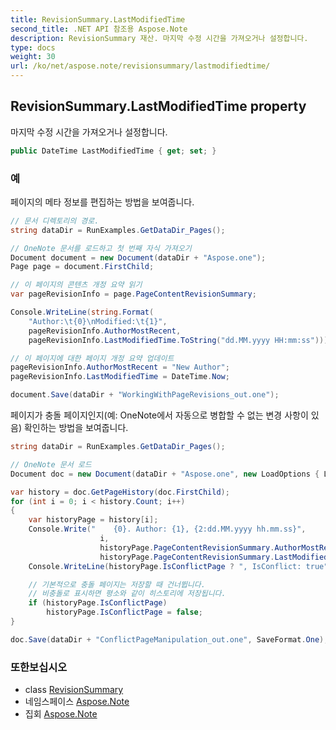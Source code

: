 ```yaml
---
title: RevisionSummary.LastModifiedTime
second_title: .NET API 참조용 Aspose.Note
description: RevisionSummary 재산. 마지막 수정 시간을 가져오거나 설정합니다.
type: docs
weight: 30
url: /ko/net/aspose.note/revisionsummary/lastmodifiedtime/
---
```

## RevisionSummary.LastModifiedTime property

마지막 수정 시간을 가져오거나 설정합니다.

```csharp
public DateTime LastModifiedTime { get; set; }
```

### 예

페이지의 메타 정보를 편집하는 방법을 보여줍니다.

```csharp
// 문서 디렉토리의 경로.
string dataDir = RunExamples.GetDataDir_Pages();

// OneNote 문서를 로드하고 첫 번째 자식 가져오기           
Document document = new Document(dataDir + "Aspose.one");
Page page = document.FirstChild;

// 이 페이지의 콘텐츠 개정 요약 읽기
var pageRevisionInfo = page.PageContentRevisionSummary;

Console.WriteLine(string.Format(
    "Author:\t{0}\nModified:\t{1}",
    pageRevisionInfo.AuthorMostRecent,
    pageRevisionInfo.LastModifiedTime.ToString("dd.MM.yyyy HH:mm:ss")));

// 이 페이지에 대한 페이지 개정 요약 업데이트
pageRevisionInfo.AuthorMostRecent = "New Author";
pageRevisionInfo.LastModifiedTime = DateTime.Now;

document.Save(dataDir + "WorkingWithPageRevisions_out.one");
```

페이지가 충돌 페이지인지(예: OneNote에서 자동으로 병합할 수 없는 변경 사항이 있음) 확인하는 방법을 보여줍니다.

```csharp
string dataDir = RunExamples.GetDataDir_Pages();

// OneNote 문서 로드
Document doc = new Document(dataDir + "Aspose.one", new LoadOptions { LoadHistory = true });

var history = doc.GetPageHistory(doc.FirstChild);
for (int i = 0; i < history.Count; i++)
{
    var historyPage = history[i];
    Console.Write("    {0}. Author: {1}, {2:dd.MM.yyyy hh.mm.ss}",
                    i,
                    historyPage.PageContentRevisionSummary.AuthorMostRecent,
                    historyPage.PageContentRevisionSummary.LastModifiedTime);
    Console.WriteLine(historyPage.IsConflictPage ? ", IsConflict: true" : string.Empty);

    // 기본적으로 충돌 페이지는 저장할 때 건너뜁니다.
    // 비충돌로 표시하면 평소와 같이 히스토리에 저장됩니다.
    if (historyPage.IsConflictPage)
        historyPage.IsConflictPage = false;
}

doc.Save(dataDir + "ConflictPageManipulation_out.one", SaveFormat.One);
```

### 또한보십시오

* class [RevisionSummary](../)
* 네임스페이스 [Aspose.Note](../../revisionsummary/)
* 집회 [Aspose.Note](../../../)


